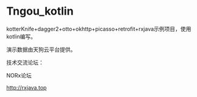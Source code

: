 # Tngou_kotlin
kotterKnife+dagger2+otto+okhttp+picasso+retrofit+rxjava示例项目，使用kotlin编写。

演示数据由天狗云平台提供。


技术交流论坛：
   
   NORx论坛
   
   http://rxjava.top
